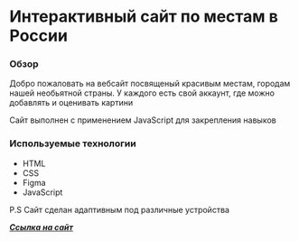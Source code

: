 # Интерактивный сайт по местам в России

### Обзор

Добро пожаловать на вебсайт посвященый красивым местам, городам нашей необьятной страны. У каждого есть свой аккаунт, где можно добавлять и оценивать картини

Сайт выполнен с применением JavaScript для закрепления навыков

### Используемые технологии

- HTML
- CSS
- Figma
- JavaScript

P.S Сайт сделан адаптивным под различные устройства

**_[Ссылка на сайт](https://imater1al.github.io/mesto/)_**
